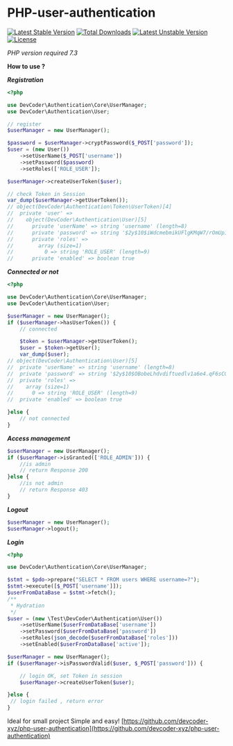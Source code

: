 # PHP-user-authentication
[![Latest Stable Version](https://poser.pugx.org/devcoder-xyz/php-user-authentication/v)](//packagist.org/packages/devcoder-xyz/php-user-authentication) [![Total Downloads](https://poser.pugx.org/devcoder-xyz/php-user-authentication/downloads)](//packagist.org/packages/devcoder-xyz/php-user-authentication) [![Latest Unstable Version](https://poser.pugx.org/devcoder-xyz/php-user-authentication/v/unstable)](//packagist.org/packages/devcoder-xyz/php-user-authentication) [![License](https://poser.pugx.org/devcoder-xyz/php-user-authentication/license)](//packagist.org/packages/devcoder-xyz/php-user-authentication)

*PHP version required 7.3*

**How to use ?**

***Registration***
```php
<?php

use DevCoder\Authentication\Core\UserManager;
use DevCoder\Authentication\User;

// register
$userManager = new UserManager();

$password = $userManager->cryptPassword($_POST['password']);
$user = (new User())
    ->setUserName($_POST['username'])
    ->setPassword($password)
    ->setRoles(['ROLE_USER']);

$userManager->createUserToken($user);

// check Token in Session
var_dump($userManager->getUserToken());
// object(DevCoder\Authentication\Token\UserToken)[4]
//  private 'user' => 
//    object(DevCoder\Authentication\User)[5]
//      private 'userName' => string 'username' (length=8)
//      private 'password' => string '$2y$10$iWdcmebmikUFlgKMqW7/rOmUp1DjFAuWKqdUHBhL08FZ7LL6bwRey' (length=60)
//      private 'roles' => 
//        array (size=1)
//          0 => string 'ROLE_USER' (length=9)
//      private 'enabled' => boolean true

```

***Connected or not***
```php
<?php

use DevCoder\Authentication\Core\UserManager;
use DevCoder\Authentication\User;

$userManager = new UserManager();
if ($userManager->hasUserToken()) {
    // connected

    $token = $userManager->getUserToken();
    $user = $token->getUser();
    var_dump($user);
// object(DevCoder\Authentication\User)[5]
//  private 'userName' => string 'username' (length=8)
//  private 'password' => string '$2y$10$OBobeLhdvdiftuedlv1a6e4.qF6sCG/usq5WEV4E3uB.UiS1egv/m' (length=60)
//  private 'roles' => 
//    array (size=1)
//      0 => string 'ROLE_USER' (length=9)
//  private 'enabled' => boolean true

}else {
    // not connected
}
```
***Access management***

```php
$userManager = new UserManager();
if ($userManager->isGranted(['ROLE_ADMIN'])) {
    //is admin
    // return Response 200
}else {
    //is not admin
    // return Response 403
}
```

***Logout***

```php
$userManager = new UserManager();
$userManager->logout();
```

***Login***

```php
<?php

use DevCoder\Authentication\Core\UserManager;

$stmt = $pdo->prepare("SELECT * FROM users WHERE username=?");
$stmt->execute([$_POST['username']]);
$userFromDataBase = $stmt->fetch();
/**
 * Hydration
 */
$user = (new \Test\DevCoder\Authentication\User())
    ->setUserName($userFromDataBase['username'])
    ->setPassword($userFromDataBase['password'])
    ->setRoles(json_decode($userFromDataBase['roles']))
    ->setEnabled($userFromDataBase['active']);

$userManager = new UserManager();
if ($userManager->isPasswordValid($user, $_POST['password'])) {

    // login OK, set Token in session
    $userManager->createUserToken($user);

}else {
 // login failed , return error
}
```

Ideal for small project
Simple and easy!
[https://github.com/devcoder-xyz/php-user-authentication](https://github.com/devcoder-xyz/php-user-authentication)
